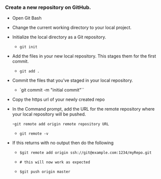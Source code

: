 ### Create a new repository on GitHub. 

- Open Git Bash
- Change the current working directory to your local project.
- Initialize the local directory as a Git repository.
  - `git init`
- Add the files in your new local repository. This stages them for the first commit.
  - `git add .`
- Commit the files that you’ve staged in your local repository.
  - `git commit -m "initial commit"``
- Copy the https url of your newly created repo
- In the Command prompt, add the URL for the remote repository where your local repository will be pushed.

  -`git remote add origin remote repository URL`

  - `git remote -v`
- If this returns with no output then do the following

  - `$git remote add origin ssh://git@example.com:1234/myRepo.git`

  - `# this will now work as expected`
  - `$git push origin master`

